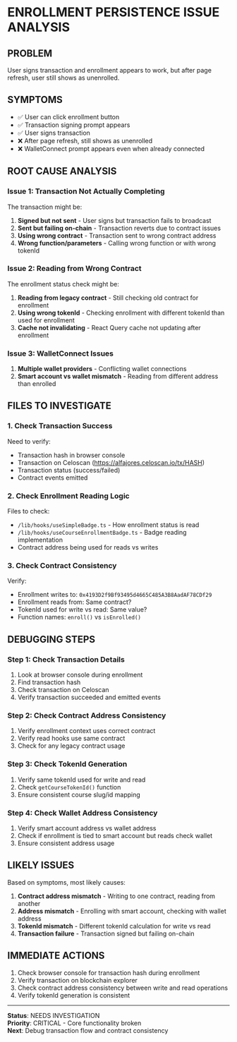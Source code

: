 # ENROLLMENT PERSISTENCE ISSUE ANALYSIS

## PROBLEM
User signs transaction and enrollment appears to work, but after page refresh, user still shows as unenrolled.

## SYMPTOMS
- ✅ User can click enrollment button
- ✅ Transaction signing prompt appears
- ✅ User signs transaction
- ❌ After page refresh, still shows as unenrolled
- ❌ WalletConnect prompt appears even when already connected

## ROOT CAUSE ANALYSIS

### Issue 1: Transaction Not Actually Completing
The transaction might be:
1. **Signed but not sent** - User signs but transaction fails to broadcast
2. **Sent but failing on-chain** - Transaction reverts due to contract issues
3. **Using wrong contract** - Transaction sent to wrong contract address
4. **Wrong function/parameters** - Calling wrong function or with wrong tokenId

### Issue 2: Reading from Wrong Contract
The enrollment status check might be:
1. **Reading from legacy contract** - Still checking old contract for enrollment
2. **Using wrong tokenId** - Checking enrollment with different tokenId than used for enrollment
3. **Cache not invalidating** - React Query cache not updating after enrollment

### Issue 3: WalletConnect Issues
1. **Multiple wallet providers** - Conflicting wallet connections
2. **Smart account vs wallet mismatch** - Reading from different address than enrolled

## FILES TO INVESTIGATE

### 1. Check Transaction Success
Need to verify:
- Transaction hash in browser console
- Transaction on Celoscan (https://alfajores.celoscan.io/tx/HASH)
- Transaction status (success/failed)
- Contract events emitted

### 2. Check Enrollment Reading Logic
Files to check:
- `/lib/hooks/useSimpleBadge.ts` - How enrollment status is read
- `/lib/hooks/useCourseEnrollmentBadge.ts` - Badge reading implementation
- Contract address being used for reads vs writes

### 3. Check Contract Consistency
Verify:
- Enrollment writes to: `0x4193D2f9Bf93495d4665C485A3B8AadAF78CDf29`
- Enrollment reads from: Same contract?
- TokenId used for write vs read: Same value?
- Function names: `enroll()` vs `isEnrolled()`

## DEBUGGING STEPS

### Step 1: Check Transaction Details
1. Look at browser console during enrollment
2. Find transaction hash
3. Check transaction on Celoscan
4. Verify transaction succeeded and emitted events

### Step 2: Check Contract Address Consistency
1. Verify enrollment context uses correct contract
2. Verify read hooks use same contract
3. Check for any legacy contract usage

### Step 3: Check TokenId Generation
1. Verify same tokenId used for write and read
2. Check `getCourseTokenId()` function
3. Ensure consistent course slug/id mapping

### Step 4: Check Wallet Address Consistency
1. Verify smart account address vs wallet address
2. Check if enrollment is tied to smart account but reads check wallet
3. Ensure consistent address usage

## LIKELY ISSUES

Based on symptoms, most likely causes:
1. **Contract address mismatch** - Writing to one contract, reading from another
2. **Address mismatch** - Enrolling with smart account, checking with wallet address
3. **TokenId mismatch** - Different tokenId calculation for write vs read
4. **Transaction failure** - Transaction signed but failing on-chain

## IMMEDIATE ACTIONS

1. Check browser console for transaction hash during enrollment
2. Verify transaction on blockchain explorer
3. Check contract address consistency between write and read operations
4. Verify tokenId generation is consistent

---

**Status**: NEEDS INVESTIGATION  
**Priority**: CRITICAL - Core functionality broken  
**Next**: Debug transaction flow and contract consistency